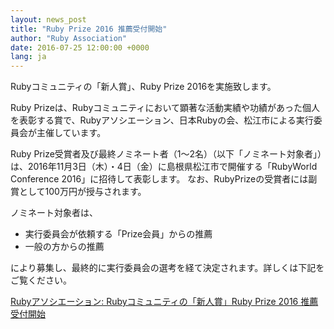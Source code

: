```yaml
---
layout: news_post
title: "Ruby Prize 2016 推薦受付開始"
author: "Ruby Association"
date: 2016-07-25 12:00:00 +0000
lang: ja
---
```


Rubyコミュニティの「新人賞」、Ruby Prize 2016を実施致します。

Ruby Prizeは、Rubyコミュニティにおいて顕著な活動実績や功績があった個人を表彰する賞で、Rubyアソシエーション、日本Rubyの会、松江市による実行委員会が主催しています。

Ruby Prize受賞者及び最終ノミネート者（1～2名）（以下「ノミネート対象者」）は、2016年11月3日（木）・4日（金）に島根県松江市で開催する「RubyWorld Conference 2016」に招待して表彰します。
なお、RubyPrizeの受賞者には副賞として100万円が授与されます。

ノミネート対象者は、

* 実行委員会が依頼する「Prize会員」からの推薦
* 一般の方からの推薦

により募集し、最終的に実行委員会の選考を経て決定されます。詳しくは下記をご覧ください。

[Rubyアソシエーション: Rubyコミュニティの「新人賞」Ruby Prize 2016 推薦受付開始](http://www.ruby.or.jp/ja/news/20160725.html)

